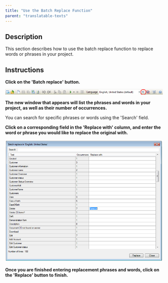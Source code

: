 ```yaml
---
title: "Use the Batch Replace Function"
parent: "translatable-texts"
---
```

## Description

This section describes how to use the batch replace function to replace words or phrases in your project.

## Instructions

 **Click on the 'Batch replace' button.**

![](attachments/2621629/2752999.png)

 **The new window that appears will list the phrases and words in your project, as well as their number of occurrences.**

You can search for specific phrases or words using the 'Search' field.

 **Click on a corresponding field in the 'Replace with' column, and enter the word or phrase you would like to replace the original with.**

![](attachments/2621629/2752969.png)

 **Once you are finished entering replacement phrases and words, click on the 'Replace' button to finish.**

